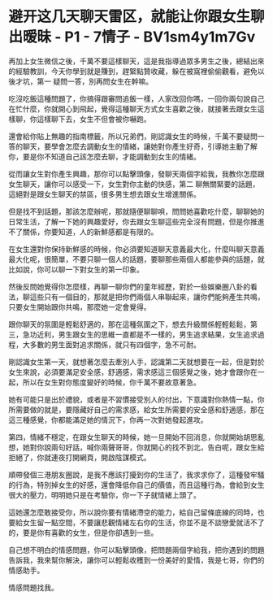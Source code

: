 # 避开这几天聊天雷区，就能让你跟女生聊出暧昧 - P1 - 7情子 - BV1sm4y1m7Gv

再加上女生微信之後，千萬不要這樣聊天，這是我指導過眾多男生之後，總結出來的經驗教訓，今天你學到就是賺到，趕緊點贊收藏，躲在被窩裡偷偷觀看，避免以後才坑，第一 疑問一答，別再問女生在幹嘛。

吃沒吃飯這種問題了，你搞得跟審問追飯一樣，人家改回你嗎，一回你兩句說自己在忙什麼，你就開心到飛起，覺得這種聊天方式女生喜歡之後，就接著去跟女生這樣聊，你這樣聊下去，女生不但會被你嚇跑。

還會給你貼上無趣的指南標籤，所以兄弟們，剛認識女生的時候，千萬不要疑問一答的聊天，要學會怎麼去調動女生的情緒，讓她對你產生好奇，引導她主動了解你，要是你不知道自己該怎麼去聊，才能調動到女生的情緒。

從而讓女生對你產生興趣，那你可以點擊頭像，發聊天兩個字給我，我教你怎麼跟女生聊天，讓你可以感受一下，女生對你主動的快感，第二 聊無關緊要的話題，這絕對是跟女生聊天的禁區，很多男生想去跟女生增進關係。

但是找不到話題，那該怎麼辦呢，那就隨便聊聊唄，問問她喜歡吃什麼，聊聊她的日常生活，了解一下她的興趣愛好，你去跟女生聊這些完全沒有問題，但是你推進不了關係，你要知道，人的新鮮感都是有限的。

在女生還對你保持新鮮感的時候，你必須要知道聊天意義最大化，什麼叫聊天意義最大化呢，很簡單，不要只聊一個人的話題，要聊那些兩個人都能參與的話題，就比如說，你可以聊一下對女生的第一印象。

然後反問她覺得你怎麼樣，再聊一聊你們的童年經歷，對於一些娛樂圈八卦的看法，聊這些只有一個目的，那就是把你們兩個人串聯起來，讓你們能夠產生共鳴，只要女生開始跟你共鳴，那麼她一定會覺得。

跟你聊天的氛圍是輕鬆舒適的，那在這種氛圍之下，想去升級關係輕輕鬆鬆，第三，急功近利，男生跟女生的思維一直都是不一樣的，男生追求結果，女生追求過程，大多數的男生面對追求關係，就只有四個字，急不可耐。

剛認識女生第一天，就想著怎麼去牽別人手，認識第二天就想要在一起，但是對於女生來說，必須要滿足安全感，舒適感，需求感這三個感覺之後，她才會跟你在一起，所以在女生對你態度變好的時候，你千萬不要故意著急。

她有可能只是出於禮貌，或者是不習慣接受別人的付出，下意識對你熱情一點，你所需要做的就是，要隱藏好自己的需求感，給女生所需要的安全感和舒適感，那在這三種感覺，你都能滿足她的情況下，你再一次對她發起進攻。

第四，情緒不穩定，在跟女生聊天的時候，她一旦開始不回消息，你就開始胡思亂想，她對你說兩句好話，喊你兩聲哥哥，你就開心的找不到北，告白呢，跟女生給拒絕了，你就連夜打開網頁，開啟陰謀模式。

順帶發個三港朋友圈說，是我不應該打擾到你的生活了，我求求你了，這種發牢騷的行為，特別掉女生的好感，還會降低你自己的價值，而且這種行為，會給到女生很大的壓力，明明她只是在考驗你，你一下子就情緒上頭了。

這她還怎麼敢接受你，所以說你要有情緒滯空的能力，給自己留條底線的同時，也要給女生留一點空間，不要讓悲觀情緒左右你的生活，你並不是不談戀愛就活不了的，要是你有喜歡的女生，但是你卻遇到一些。

自己想不明白的情感問題，你可以點擊頭像，把問題兩個字給我，把你遇到的問題告訴我，我來幫你解決，讓你可以輕鬆收穫到一份美好的愛情，我是七哥，你們的情感助手。

情感問題找我。